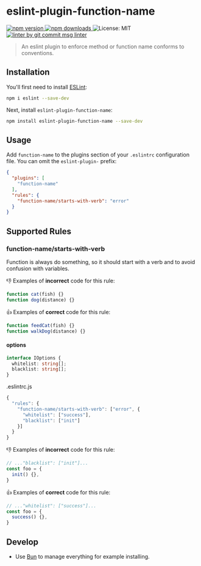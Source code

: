 # eslint-plugin-function-name

<p>
  <a href="https://www.npmjs.com/package/eslint-plugin-function-name" target="_blank">
    <img src="https://img.shields.io/npm/v/eslint-plugin-function-name.svg" alt="npm version" />
  </a>

  <a href="https://www.npmjs.com/package/eslint-plugin-function-name">
    <img src="https://img.shields.io/npm/dm/eslint-plugin-function-name.svg" alt="npm downloads" />
  </a>

  <img alt="License: MIT" src="https://img.shields.io/badge/License-MIT-yellow.svg" />

  <a href="https://www.npmjs.com/package/git-commit-msg-linter" target="_blank">
    <img alt="linter by git commit msg linter" src="https://img.shields.io/badge/git-commit%20msg%20linter-blue" />
  </a>
</p>

> An eslint plugin to enforce method or function name conforms to conventions.

## Installation

You'll first need to install [ESLint](http://eslint.org):

```sh
npm i eslint --save-dev
```

Next, install `eslint-plugin-function-name`:

```sh
npm install eslint-plugin-function-name --save-dev
```

## Usage

Add `function-name` to the plugins section of your `.eslintrc` configuration file. You can omit the `eslint-plugin-` prefix:

```json
{
  "plugins": [
    "function-name"
  ],
  "rules": {
    "function-name/starts-with-verb": "error"
  }
}
```

## Supported Rules

### function-name/starts-with-verb

Function is always do something, so it should start with a verb and to avoid confusion with variables.

👎 Examples of **incorrect** code for this rule:

```js
function cat(fish) {}
function dog(distance) {}
```

👍 Examples of **correct** code for this rule:

```js
function feedCat(fish) {}
function walkDog(distance) {}
```

#### options

```typescript
interface IOptions {
  whitelist: string[];
  blacklist: string[];
}
```

.eslintrc.js

```javascript
{
  "rules": {
    "function-name/starts-with-verb": ["error", {
      "whitelist": ["success"],
      "blacklist": ["init"]
    }]
  }
}
```

👎 Examples of **incorrect** code for this rule:

```js
// ..."blacklist": ["init"]...
const foo = {
  init() {},
}
```

👍 Examples of **correct** code for this rule:

```js
// ..."whitelist": ["success"]...
const foo = {
  success() {},
}
```

## Develop

- Use [Bun](https://bun.sh/) to manage everything for example installing.
